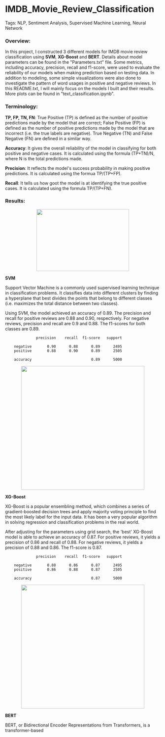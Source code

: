 # IMDB_Movie_Review_Classification
Tags: NLP, Sentiment Analysis, Supervised Machine Learning, Neural Network

### Overview:
In this project, I constructed 3 different models for IMDB movie review classification using **SVM**, **XG-Boost** and **BERT**. Details about model parameters can be found in the "Parameters.txt" file. Some metrics, including accuracy, precision, recall and f1-score, were used to evaluate the reliability of our models when making prediction based on testing data. In addition to modeling, some simple visualizations were also done to investigate the pattern of word usages in positive and negative reviews. In this README.txt, I will mainly focus on the models I built and their results. More plots can be found in "text_classification.ipynb".

### Terminology:

**TP, FP, TN, FN**: True Positive (TP) is defined as the number of positive predictions made by the model that are correct; False Positive (FP) is defined as the number of positive predictions made by the model that are incorrect (i.e. the true labels are negative). True Negative (TN) and False Negative (FN) are defined in a similar way.

**Accuracy**: It gives the overall reliability of the model in classifying for both positive and negative cases. It is calculated using the formula (TP+TN)/N, where N is the total predictions made.

**Precision**: It reflects the model's success probability in making positive predictions. It is calculated using the formua TP/(TP+FP).

**Recall**: It tells us how goot the model is at identifying the true positive cases. It is calculated using the formula TP/(TP+FN).

### Results:

<div align="center">
<img src="https://user-images.githubusercontent.com/59629686/209265761-49d890e4-8757-41af-a8b9-fb80f6bb0aee.png" width=300 height=200>
</div>
                         


**SVM**
                                                                                                     
Support Vector Machine is a commonly used supervised learning technique in classification problems. It classifies data into different clusters by finding a hyperplane that best divides the points that belong to different classes (i.e. maximizes the total distance between two classes).

Using SVM, the model achieved an accuracy of 0.89. The precision and recall for positive reviews are 0.88 and 0.90, respectively. For negative reviews, precision and recall are 0.9 and 0.88. The f1-scores for both classes are 0.89.
```
              precision    recall  f1-score   support

    negative       0.90      0.88      0.89      2495
    positive       0.88      0.90      0.89      2505

    accuracy                           0.89      5000
```


<div align="center">
<img src="https://user-images.githubusercontent.com/59629686/209266265-f8680243-2ebc-4944-8141-cfa29400fc1f.png" width=400>
</div>


**XG-Boost**

XG-Boost is a popular ensembling method, which combines a series of gradient-boosted decision trees and apply majority voting principle to find the most likely label for the input data. It has been a very popular algorithm in solving regression and classification problems in the real world.

After adjusting for the parameters using grid search, the 'best' XG-Boost model is able to achieve an accuracy of 0.87. For positive reviews, it yields a precision of 0.86 and recall of 0.88. For negative reviews, it yields a precision of 0.88 and 0.86. The f1-score is 0.87.

```
              precision    recall  f1-score   support

    negative       0.88      0.86      0.87      2495
    positive       0.86      0.88      0.87      2505

    accuracy                           0.87      5000
```





<div align="center">
<img src="https://user-images.githubusercontent.com/59629686/209266433-c8fb9302-76c9-468f-8863-15b57fbbb232.png" width=400>
</div>

**BERT**

BERT, or Bidirectional Encoder Representations from Transformers, is a transformer-based 

